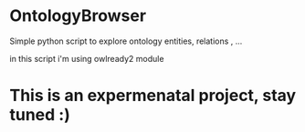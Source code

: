 
# OntologyBrowser
Simple python script to explore ontology entities, relations , ...

in this script i'm using owlready2 module

This is an expermenatal project, stay tuned :)
=======
